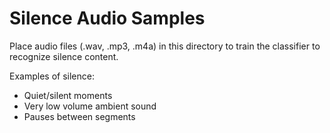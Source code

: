 
# Silence Audio Samples

Place audio files (.wav, .mp3, .m4a) in this directory to train the classifier
to recognize silence content.

Examples of silence:

- Quiet/silent moments
- Very low volume ambient sound
- Pauses between segments
